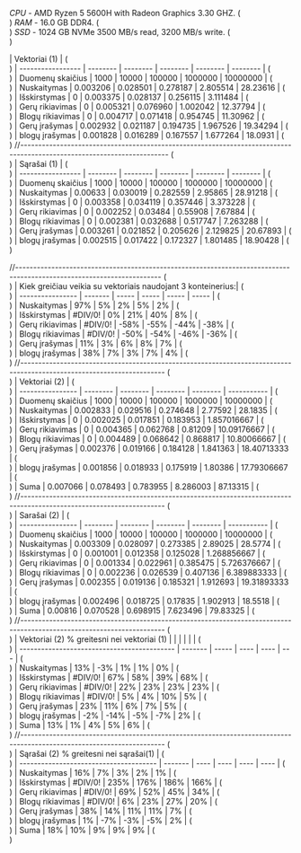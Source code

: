 *CPU* - AMD Ryzen 5 5600H with Radeon Graphics 3.30 GHZ.   (<br>)
*RAM* - 16.0 GB DDR4.   (<br>)
*SSD* - 1024 GB NVMe 3500 MB/s read, 3200 MB/s write.   (<br>)

| Vektoriai (1)     |   (<br>)
| ----------------- | -------- | -------- | -------- | -------- | -------- |   (<br>)
| Duomenų skaičius  | 1000     | 10000    | 100000   | 1000000  | 10000000 |   (<br>)
| Nuskaitymas       | 0.003206 | 0.028501 | 0.278187 | 2.805514 | 28.23616 |   (<br>)
| Išskirstymas      | 0        | 0.003375 | 0.028137 | 0.256115 | 3.111484 |   (<br>)
| Gerų rikiavimas   | 0        | 0.005321 | 0.076960 | 1.002042 | 12.37794 |   (<br>)
| Blogų rikiavimas  | 0        | 0.004717 | 0.071418 | 0.954745 | 11.30962 |   (<br>)
| Gerų įrašymas     | 0.002932 | 0.021187 | 0.194735 | 1.967526 | 19.34294 |   (<br>)
| blogų įrašymas    | 0.001828 | 0.016289 | 0.167557 | 1.677264 | 18.0931  |   (<br>)
//----------------------------------------------------------------------------------------------------------------------- (<br>)
| Sąrašai (1)       | (<br>)
| ----------------- | -------- | -------- | -------- | -------- | -------- | (<br>)
| Duomenų skaičius  | 1000     | 10000    | 100000   | 1000000  | 10000000 | (<br>)
| Nuskaitymas       | 0.00633  | 0.030019 | 0.282559 | 2.95865  | 28.91218 | (<br>)
| Išskirstymas      | 0        | 0.003358 | 0.034119 | 0.357446 | 3.373228 | (<br>)
| Gerų rikiavimas   | 0        | 0.002252 | 0.03484  | 0.55908  | 7.67884  | (<br>)
| Blogų rikiavimas  | 0        | 0.002381 | 0.032688 | 0.517747 | 7.263288 | (<br>)
| Gerų įrašymas     | 0.003261 | 0.021852 | 0.205626 | 2.129825 | 20.67893 | (<br>)
| blogų įrašymas    | 0.002515 | 0.017422 | 0.172327 | 1.801485 | 18.90428 | (<br>)

//---------------------------------------------------------------------------------------------------------------------- (<br>)
|  Kiek greičiau veikia su vektoriais naudojant 3 konteinerius:| (<br>)
| ---------------- | ------- | ----- | ----- | ----- | ----- | (<br>)
| Nuskaitymas      | 97%     | 5%    | 2%    | 5%    | 2%    | (<br>)
| Išskirstymas     | #DIV/0! | 0%    | 21%   | 40%   | 8%    | (<br>)
| Gerų rikiavimas  | #DIV/0! | -58%  | -55%  | -44%  | -38%  | (<br>)
| Blogų rikiavimas | #DIV/0! | -50%  | -54%  | -46%  | -36%  | (<br>)
| Gerų įrašymas    | 11%     | 3%    | 6%    | 8%    | 7%    | (<br>)
| blogų įrašymas   | 38%     | 7%    | 3%    | 7%    | 4%    | (<br>)
//---------------------------------------------------------------------------------------------------------------------- (<br>)
| Vektoriai (2)    | (<br>)
| ---------------- | -------- | -------- | -------- | -------- | ----------- | (<br>)
| Duomenų skaičius | 1000     | 10000    | 100000   | 1000000  | 10000000    | (<br>)
| Nuskaitymas      | 0.002833 | 0.029516 | 0.274648 | 2.77592  | 28.1835     | (<br>)
| Išskirstymas     | 0        | 0.002025 | 0.017851 | 0.183953 | 1.857016667 | (<br>)
| Gerų rikiavimas  | 0        | 0.004365 | 0.062768 | 0.81209  | 10.09176667 | (<br>)
| Blogų rikiavimas | 0        | 0.004489 | 0.068642 | 0.868817 | 10.80066667 | (<br>)
| Gerų įrašymas    | 0.002376 | 0.019166 | 0.184128 | 1.841363 | 18.40713333 | (<br>)
| blogų įrašymas   | 0.001856 | 0.018933 | 0.175919 | 1.80386  | 17.79306667 | (<br>)
| Suma             | 0.007066 | 0.078493 | 0.783955 | 8.286003 | 87.13315    | (<br>)
//---------------------------------------------------------------------------------------------------------------------- (<br>)
|  Sarašai (2)     | (<br>)
| ---------------- | -------- | -------- | -------- | -------- | ----------- | (<br>)
| Duomenų skaičius | 1000     | 10000    | 100000   | 1000000  | 10000000    | (<br>)
| Nuskaitymas      | 0.003309 | 0.028097 | 0.273385 | 2.89025  | 28.5774     | (<br>)
| Išskirstymas     | 0        | 0.001001 | 0.012358 | 0.125028 | 1.268856667 | (<br>)
| Gerų rikiavimas  | 0        | 0.001334 | 0.022961 | 0.385475 | 5.726376667 | (<br>)
| Blogų rikiavimas | 0        | 0.002236 | 0.026539 | 0.407136 | 6.389883333 | (<br>)
| Gerų įrašymas    | 0.002355 | 0.019136 | 0.185321 | 1.912693 | 19.31893333 | (<br>)
| blogų įrašymas   | 0.002496 | 0.018725 | 0.17835  | 1.902913 | 18.5518     | (<br>)
| Suma             | 0.00816  | 0.070528 | 0.698915 | 7.623496 | 79.83325    | (<br>)
//---------------------------------------------------------------------------------------------------------------------- (<br>)
| Vektoriai (2) % greitesni nei vektoriai (1) |         |       |      |      |     | (<br>)
| ------------------------------------------- | ------- | ----- | ---- | ---- | --- | (<br>)
| Nuskaitymas                                 | 13%     | -3%   | 1%   | 1%   | 0%  | (<br>)
| Išskirstymas                                | #DIV/0! | 67%   | 58%  | 39%  | 68% | (<br>)
| Gerų rikiavimas                             | #DIV/0! | 22%   | 23%  | 23%  | 23% | (<br>)
| Blogų rikiavimas                            | #DIV/0! | 5%    | 4%   | 10%  | 5%  | (<br>)
| Gerų įrašymas                               | 23%     | 11%   | 6%   | 7%   | 5%  | (<br>)
| blogų įrašymas                              | -2%     | -14%  | -5%  | -7%  | 2%  | (<br>)
| Suma                                        | 13%     | 1%    | 4%   | 5%   | 6%  | (<br>)
//---------------------------------------------------------------------------------------------------------------------- (<br>)
| Sąrašai (2) % greitesni nei sąrašai(1) | (<br>)
| -------------------------------------- | ------- | ---- | ---- | ---- | ---- | (<br>)
| Nuskaitymas                            | 16%     | 7%   | 3%   | 2%   | 1%   | (<br>)
| Išskirstymas                           | #DIV/0! | 235% | 176% | 186% | 166% | (<br>)
| Gerų rikiavimas                        | #DIV/0! | 69%  | 52%  | 45%  | 34%  | (<br>)
| Blogų rikiavimas                       | #DIV/0! | 6%   | 23%  | 27%  | 20%  | (<br>)
| Gerų įrašymas                          | 38%     | 14%  | 11%  | 11%  | 7%   | (<br>)
| blogų įrašymas                         | 1%      |  -7% |  -3% |  -5% | 2%   | (<br>)
| Suma                                   | 18%     | 10%  | 9%   | 9%   | 9%   | (<br>)
